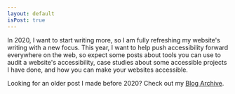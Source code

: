 ```yaml
---
layout: default
isPost: true
---
```


In 2020, I want to start writing more, so I am fully refreshing my website's
writing with a new focus. This year, I want to help push accessibility forward
everywhere on the web, so expect some posts about tools you can use to audit a
website's accessibility, case studies about some accessible projects I have
done, and how you can make your websites accessible.

Looking for an older post I made before 2020? Check out my
<a href="/category/archive">Blog Archive</a>.

